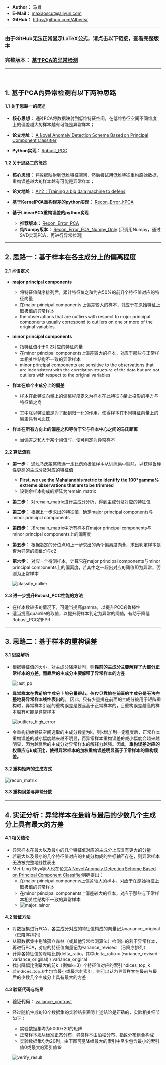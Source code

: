 - **Author：** 马肖
- **E-Mail：** maxiaoscut@aliyun.com
- **GitHub：**  https://github.com/Albertsr

---
### 由于GitHub无法正常显示LaTeX公式，请点击以下链接，查看完整版本

### 完整版本： [基于PCA的异常检测](http://note.youdao.com/noteshare?id=6c103b5af77b8c0c9b70d216bab60b11&sub=F02EFA86A9DC47E38A9ACDEA2C5CBB83)

---
<br>

## 1. 基于PCA的异常检测有以下两种思路

#### 1.1 关于思路一的简述
- **核心思想：** 通过PCA将数据映射到低维特征空间，在低维特征空间不同维度上的偏差越大的样本越有可能是异常样本；

- **论文地址：** [A Novel Anomaly Detection Scheme Based on Principal Component Classifier](https://github.com/Albertsr/Anomaly-Detection/blob/master/UnSupervised-Based%20on%20PCA/Papers/A%20Novel%20Anomaly%20Detection%20Scheme%20Based%20on%20Principal%20Component%20Classifier.pdf)

- **Python实现：** [Robust_PCC](https://github.com/Albertsr/Anomaly-Detection/blob/master/UnSupervised-Based%20on%20PCA/Robust_PCC.py) 

#### 1.2 关于思路二的简述
- **核心思想：** 将数据映射到低维特征空间，然后尝试用低维特征重构原始数据，重构误差越大的样本越有可能是异常样本；

- **论文地址：** [AI^2：Training a big data machine to defend](https://github.com/Albertsr/Anomaly-Detection/blob/master/UnSupervised-Based%20on%20PCA/Papers/AI2%20_%20Training%20a%20big%20data%20machine%20to%20defend.pdf)
   
- **基于KernelPCA重构误差的python实现：** [Recon_Error_KPCA](https://github.com/Albertsr/Anomaly-Detection/blob/master/UnSupervised-Based%20on%20PCA/Recon_Error_KPCA.py)
  
- **基于LinearPCA重构误差的python实现** 
  - **推荐版本：** [Recon_Error_PCA](https://github.com/Albertsr/Anomaly-Detection/blob/master/UnSupervised-Based%20on%20PCA/Recon_Error_PCA.py)
  - **纯Numpy版本：** [Recon_Error_PCA_Numpy_Only](https://github.com/Albertsr/Anomaly-Detection/blob/master/UnSupervised-Based%20on%20PCA/Recon_Error_PCA_Numpy_Only.py) (只调用Numpy，通过SVD实现PCA，再进行异常检测)

---

## 2. 思路一：基于样本在各主成分上的偏离程度
#### 2.1 术语定义
- **major principal components**
  - 将特征值降序排列后，累计特征值之和约占50%的前几个特征值对应的特征向量
  - 在major principal components 上偏差较大的样本，对应于在原始特征上取极值的异常样本
  - the observations that are outliers with respect to major principal components usually correspond to outliers on one or more
of the original variables. 

- **minor principal components**
  - 指特征值小于0.2对应的特征向量
  - 在minor principal components上偏差较大的样本，对应于那些与正常样本相关性结构不一致的异常样本
  - minor principal components are sensitive to the observations that are inconsistent with the correlation structure of the data but
are not outliers with respect to the original variables

- **样本在单个主成分上的偏差**
  - 样本在此特征向量上的偏离程度定义为样本在此特征向量上投影的平方与特征值之商

  - 其中除以特征值是为了起到归一化的作用，使得样本在不同特征向量上的偏差具有可比性
 
- **样本在所有方向上的偏差之和等价于它与样本中心之间的马氏距离**
  - 当偏差之和大于某个阈值时，便可判定为异常样本


#### 2.2 算法流程
- **第一步：** 通过马氏距离筛选一定比例的极值样本从训练集中剔除，以获得鲁棒性更高的主成分及对应的特征值
  - **First, we use the Mahalanobis metric to identify the 100*gamma% extreme observations that are to be trimmed**
  - 设剩余样本构成的矩阵为remain_matrix 
  
- **第二步：** 对remain_matrix进行主成分分析，得到主成分及对应的特征值
- **第三步：** 根据上一步求出的特征值，确定major principal components与minor principal components
- **第四步：** 求remain_matrix中所有样本在major principal components与minor principal components上的偏离度
- **第五步：** 根据指定的分位点和上一步求出的两个偏离度向量，求出判定样本是否为异常的阈值c1与c2
- **第六步：** 对应一个待测样本，计算它在major principal components与minor principal components上的偏离度，若其中之一超出对应的阈值即为异常，否则为正常样本
   
    ![classify_outlier](https://github.com/Albertsr/Anomaly-Detection/blob/master/UnSupervised-Based%20on%20PCA/Pics/classify_outlier.jpg)

#### 2.3 进一步提升Robust_PCC性能的方法
- 在样本数较多的情况下，可适当提高gamma，以提升PCC的鲁棒性
- 适当提高quantile的取值，以提升将样本判定为异常的阈值，有助于降低Robust_PCC的FPR

---

## 3. 思路二：基于样本的重构误差

#### 3.1 思路解析
- 根据特征值的大小，对主成分降序排列，则**靠前的主成分主要解释了大部分正常样本的方差，而靠后的主成分主要解释了异常样本的方差**
   
  ![last_pp](https://github.com/Albertsr/Anomaly-Detection/blob/master/UnSupervised-Based%20on%20PCA/Pics/last_pp.jpg)
  
- **异常样本在靠前的主成分上的分量很小，仅仅只靠排在前面的主成分是无法完整地将异常样本线性表出的。** 因此，只有少量排在前面的主成分被用于矩阵重构时，异常样本引起的重构误差是要远高于正常样本的，且重构误差越高的样本越有可能是异常样本
  
  ![outliers_high_error](https://github.com/Albertsr/Anomaly-Detection/blob/master/UnSupervised-Based%20on%20PCA/Pics/outliers_high_error.jpg)
   

- 令重构初始特征空间选取的主成分数量为k，则k增加到一定程度后，正常样本重构误差的减小幅度越来越不明显，而异常样本重构误差的减小幅度会越来越明显，因为越靠后的主成分对异常样本的解释力越强。因此，**重构误差对应的权重应与k成正比，使得异常样本的加权重构误差明显高于正常样本的重构误差。**

#### 3.2 重构矩阵的生成方式
 
 ![recon_matrix](https://github.com/Albertsr/Anomaly-Detection/blob/master/UnSupervised-Based%20on%20PCA/Pics/recon_matrix.jpg)

#### 3.3 重构误差与异常分数


---

## 4. 实证分析：异常样本在最前与最后的少数几个主成分上具有最大的方差

#### 4.1 相关结论
- 异常样本在最大以及最小的几个特征值对应的主成分上应具有更大的分量
- 若最大以及最小的几个特征值对应的主成分构成的坐标轴不存在，则异常样本无法被完整地线性表出
- Mei-Ling Shyu等人也在论文[A Novel Anomaly Detection Scheme Based on Principal Component Classifier](https://github.com/Albertsr/Anomaly-Detection/blob/master/UnSupervised-Based%20on%20PCA/Papers/A%20Novel%20Anomaly%20Detection%20Scheme%20Based%20on%20Principal%20Component%20Classifier.pdf)明确提出：
  - 在major principal components上偏差较大的样本，对应于在原始特征上取极值的异常样本
  - 在minor principal components上偏差较大的样本，对应于那些与正常样本相关性结构不一致的异常样本
  - ![major_minor](https://github.com/Albertsr/Anomaly-Detection/blob/master/UnSupervised-Based%20on%20PCA/Pics/major_minor.jpg)
    
#### 4.2 验证方法
- 对数据集进行PCA，各主成分对应的特征值构成的向量记为variance_original （已降序排列）
- 从原数据集中剔除孤立森林（或其他异常检测算法）检测出的若干异常样本，再进行PCA，对应的特征值向量记为variance_revised （已降序排列）
- 计算各特征值的降幅比例delta_ratio，其中delta_ratio = (variance_revised - variance_original) / variance_original
- 找出降幅比例最大的前k（例如k=3）个特征值对应的索引indices_top_k
- 若indices_top_k中包含最小或最大的索引，则可以认为异常样本在最前与最后的少数几个主成分上具有最大的方差

#### 4.3 验证代码与结果
- **验证代码：** [variance_contrast](https://github.com/Albertsr/Anomaly-Detection/blob/master/UnSupervised-Based%20on%20PCA/variance_contrast.py)
- 经过随机生成的10个数据集的实验结果表明上述结论是正确的，实验相关细节如下：
  - 实验数据集均为5000*20的矩阵
  - 正常样本服从标准正态分布，异常样本由泊松分布、指数分布组合构成
  - 实验数据集均为20列，由下图可见降幅最大的索引中至少包含最小的索引值0或最大的索引值19
  
  ![verify_result](https://github.com/Albertsr/Anomaly-Detection/blob/master/UnSupervised-Based%20on%20PCA/Pics/verify_result.jpg)
